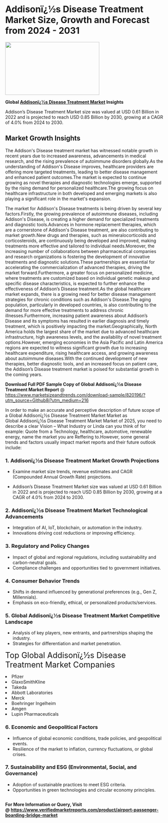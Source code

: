 <H1>Addisonï¿½s Disease Treatment Market Size, Growth and Forecast from 2024 - 2031</H1><img class="aligncenter size-medium wp-image-584254" src="https://thirdeyenews.in/wp-content/uploads/2024/09/Global-Market-Research-300x168.jpeg" alt="" width="300" height="168" /><p><strong>Global&nbsp;<a href="https://www.marketsizeandtrends.com/download-sample/820196/?utm_source=Github8j?utm_medium=216">Addisonï¿½s Disease Treatment Market</a> Insights</strong></p><p>Addison’s Disease Treatment Market size was valued at USD 0.61 Billion in 2022 and is projected to reach USD 0.85 Billion by 2030, growing at a CAGR of 4.0% from 2024 to 2030.</p><p><h2>Market Growth Insights</h2> <p>The Addison's Disease treatment market has witnessed notable growth in recent years due to increased awareness, advancements in medical research, and the rising prevalence of autoimmune disorders globally.As the understanding of Addison's Disease improves, healthcare providers are offering more targeted treatments, leading to better disease management and enhanced patient outcomes.The market is expected to continue growing as novel therapies and diagnostic technologies emerge, supported by the rising demand for personalized healthcare.The growing focus on healthcare infrastructure in both developed and emerging markets is also playing a significant role in the market's expansion.</p> <p>The market for Addison's Disease treatments is being driven by several key factors.Firstly, the growing prevalence of autoimmune diseases, including Addison's Disease, is creating a higher demand for specialized treatments and diagnostic tools.Advances in hormone replacement therapies, which are a cornerstone of Addison's Disease treatment, are also contributing to market growth.New drugs and therapies, such as mineralocorticoids and corticosteroids, are continuously being developed and improved, making treatments more effective and tailored to individual needs.Moreover, the increasing number of collaborations between pharmaceutical companies and research organizations is fostering the development of innovative treatments and diagnostic solutions.These partnerships are essential for accelerating the commercialization of advanced therapies, driving the market forward.Furthermore, a greater focus on personalized medicine, where treatments are customized based on individual genetic makeup and specific disease characteristics, is expected to further enhance the effectiveness of Addison’s Disease treatment.As the global healthcare market expands, there is a growing need for better disease management strategies for chronic conditions such as Addison's Disease.The aging population, particularly in developed countries, is also contributing to the demand for more effective treatments to address chronic illnesses.Furthermore, increasing patient awareness about Addison’s Disease and its symptoms has resulted in earlier diagnosis and timely treatment, which is positively impacting the market.Geographically, North America holds the largest share of the market due to advanced healthcare infrastructure, high awareness levels, and the availability of novel treatment options.However, emerging economies in the Asia Pacific and Latin America regions are expected to witness significant growth due to increasing healthcare expenditure, rising healthcare access, and growing awareness about autoimmune diseases.With the continued development of new therapies, better diagnostic tools, and an increased focus on patient care, the Addison’s Disease treatment market is poised for substantial growth in the coming years.</p> <p><span class=""><strong>Download Full PDF Sample Copy of Global Addisonï¿½s Disease Treatment Market Report</strong> @ <a href="https://www.marketsizeandtrends.com/download-sample/820196/?utm_source=Github8j?utm_medium=216" target="_blank">https://www.marketsizeandtrends.com/download-sample/820196/?utm_source=Github8j?utm_medium=216</a></span></p><p>In order to make an accurate and perceptive description of future scope of a Global&nbsp;Addisonï¿½s Disease Treatment Market Market as Global&nbsp;Addisonï¿½s Disease Treatment Market Market of 2025, you need to describe a clear Vision &ndash; What Industry or Linda can you think of for example: Quote from a Technology, healthcare, automotive, renewable energy, name the market you are Reffering to.However, some general trends and factors usually impact market reports and their future outlook include:</p><h3>1.&nbsp;<strong>Addisonï¿½s Disease Treatment Market Growth Projections</strong></h3><ul><li>Examine market size trends, revenue estimates and CAGR (Compounded Annual Growth Rate) projections.</li><li><p>Addison’s Disease Treatment Market size was valued at USD 0.61 Billion in 2022 and is projected to reach USD 0.85 Billion by 2030, growing at a CAGR of 4.0% from 2024 to 2030.</p></li></ul><h3>2.&nbsp;<strong>Addisonï¿½s Disease Treatment Market Technological Advancements</strong></h3><ul><li>Integration of AI, IoT, blockchain, or automation in the industry.</li><li>Innovations driving cost reductions or improving efficiency.</li></ul><h3>3.&nbsp;<strong>Regulatory and Policy Changes</strong></h3><ul><li>Impact of global and regional regulations, including sustainability and carbon-neutral goals.</li><li>Compliance challenges and opportunities tied to government initiatives.</li></ul><h3>4.&nbsp;<strong>Consumer Behavior Trends</strong></h3><ul><li>Shifts in demand influenced by generational preferences (e.g., Gen Z, Millennials).</li><li>Emphasis on eco-friendly, ethical, or personalized products/services.</li></ul><h3>5.&nbsp;<strong>Global Addisonï¿½s Disease Treatment Market Competitive Landscape</strong></h3><ul><li>Analysis of key players, new entrants, and partnerships shaping the industry.</li><li>Strategies for differentiation and market penetration.</li></ul><p data-pm-slice="1 1 []"><span style="color: inherit; font-family: inherit; font-size: 25px;">Top Global Addisonï¿½s Disease Treatment Market Companies</span></p><div class="" data-test-id=""><p><li>Pfizer</li><li> GlaxoSmithKline</li><li> Takeda</li><li> Abbott Laboratories</li><li> Merck</li><li> Boehringer Ingelheim</li><li> Amgen</li><li> Lupin Pharmaceuticals</li></p></div><h3>6.&nbsp;<strong>Economic and Geopolitical Factors</strong></h3><ul><li>Influence of global economic conditions, trade policies, and geopolitical events.</li><li>Resilience of the market to inflation, currency fluctuations, or global crises.</li></ul><h3>7.&nbsp;<strong>Sustainability and ESG (Environmental, Social, and Governance)</strong></h3><ul><li>Adoption of sustainable practices to meet ESG criteria.</li><li>Opportunities in green technologies and circular economy principles.</li></ul><h2><strong style="font-size: 14px;">For More Information or Query, Visit @&nbsp;</strong><a style="background-color: #ffffff; font-size: 14px;" href="https://www.marketsizeandtrends.com/report/addisons-disease-treatment-market/" target="_blank">https://www.verifiedmarketreports.com/product/airport-passenger-boarding-bridge-market</a></h2>
